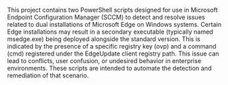 This project contains two PowerShell scripts designed for use in Microsoft Endpoint Configuration Manager (SCCM) to detect and resolve issues related to dual installations of Microsoft Edge on Windows systems.
Certain Edge installations may result in a secondary executable (typically named msedge.exe) being deployed alongside the standard version. This is indicated by the presence of a specific registry key (ovp) and a command (cmd) registered under the EdgeUpdate client registry path. This issue can lead to conflicts, user confusion, or undesired behavior in enterprise environments.
These scripts are intended to automate the detection and remediation of that scenario.
